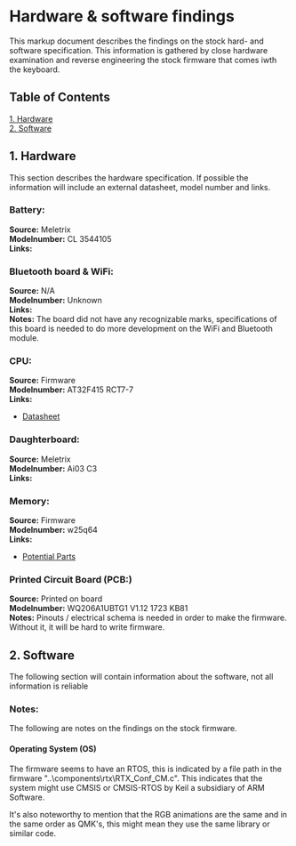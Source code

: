 # Hardware & software findings
This markup document describes the findings on the stock hard- and software specification.
This information is gathered by close hardware examination and reverse engineering the
stock firmware that comes iwth the keyboard.

## Table of Contents
[1. Hardware](#hardware)</br>
[2. Software](#software)</br>

## 1. Hardware <a name="hardware"></a>
This section describes the hardware specification.
If possible the information will include an external datasheet, model number and links.

### Battery:
**Source:** Meletrix</br>
**Modelnumber:** CL 3544105</br>
**Links:**

### Bluetooth board & WiFi:
**Source:** N/A</br>
**Modelnumber:** Unknown</br>
**Links:**</br>
**Notes:** The board did not have any recognizable marks,
specifications of this board is needed to do more development on the WiFi and Bluetooth module.</br>


### CPU:
**Source:** Firmware</br>
**Modelnumber:** AT32F415 RCT7-7</br>
**Links:**
 - [Datasheet](https://www.arterychip.com/download/DS/DS_AT32F415_V2.02_EN.pdf)

### Daughterboard:
**Source:** Meletrix</br>
**Modelnumber:** Ai03 C3</br>
**Links:**

### Memory:
**Source:** Firmware</br>
**Modelnumber:** w25q64</br>
**Links:**
 - [Potential Parts](https://www.digikey.com/en/products/base-product/winbond-electronics/256/W25Q64/339736)

### Printed Circuit Board (PCB:)
**Source:** Printed on board</br>
**Modelnumber:** WQ206A1UBTG1 V1.12 1723 KB81</br>
**Notes:** Pinouts / electrical schema is needed in order to make the firmware. Without it, it will be hard to write firmware.

## 2. Software <a name="software"></a>
The following section will contain information about the software, not all information is reliable
### Notes:
The following are notes on the findings on the stock firmware.

#### Operating System (OS)
The firmware seems to have an RTOS, this is indicated by a file path in the firmware "..\components\rtx\RTX_Conf_CM.c".
This indicates that the system might use CMSIS or CMSIS-RTOS by Keil a subsidiary of ARM Software.

It's also noteworthy to mention that the RGB animations are the same and in the same order as QMK's, this might mean they use the same library or similar code.

